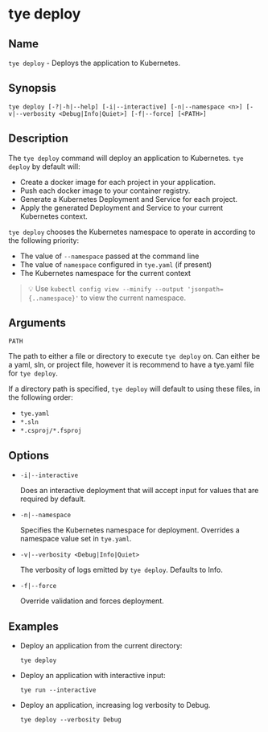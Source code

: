 # tye deploy

## Name

`tye deploy` - Deploys the application to Kubernetes.

## Synopsis 

```text
tye deploy [-?|-h|--help] [-i|--interactive] [-n|--namespace <n>] [-v|--verbosity <Debug|Info|Quiet>] [-f|--force] [<PATH>]
```

## Description

The `tye deploy` command will deploy an application to Kubernetes. `tye deploy` by default will:

- Create a docker image for each project in your application.
- Push each docker image to your container registry.
- Generate a Kubernetes Deployment and Service for each project.
- Apply the generated Deployment and Service to your current Kubernetes context.

`tye deploy` chooses the Kubernetes namespace to operate in according to the following priority:

- The value of `--namespace` passed at the command line
- The value of `namespace` configured in `tye.yaml` (if present)
- The Kubernetes namespace for the current context

> :bulb: Use `kubectl config view --minify --output 'jsonpath={..namespace}'` to view the current namespace.

## Arguments

`PATH`

The path to either a file or directory to execute `tye deploy` on. Can either be a yaml, sln, or project file, however it is recommend to have a tye.yaml file for `tye deploy`.

If a directory path is specified, `tye deploy` will default to using these files, in the following order:

- `tye.yaml`
- `*.sln`
- `*.csproj/*.fsproj`

## Options

- `-i|--interactive`

    Does an interactive deployment that will accept input for values that are required by default.

- `-n|--namespace`
  
    Specifies the Kubernetes namespace for deployment. Overrides a namespace value set in `tye.yaml`.

- `-v|--verbosity <Debug|Info|Quiet>`

    The verbosity of logs emitted by `tye deploy`. Defaults to Info.

- `-f|--force`

    Override validation and forces deployment.

## Examples

- Deploy an application from the current directory:

    ```text
    tye deploy
    ```

- Deploy an application with interactive input:

    ```text
    tye run --interactive
    ```

- Deploy an application, increasing log verbosity to Debug.

    ```text
    tye deploy --verbosity Debug
    ```

